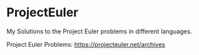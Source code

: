 # ProjectEuler
My Solutions to the Project Euler problems in different languages. 

Project Euler Problems: https://projecteuler.net/archives

